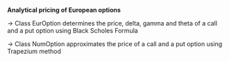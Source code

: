**Analytical pricing of European options**

-> Class EurOption determines the price, delta, gamma and theta of a call and a put option using Black Scholes Formula

-> Class NumOption approximates the price of a call and a put option using Trapezium method
